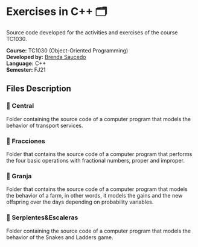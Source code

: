 # Exercises in C++ 🗂️

Source code developed for the activities and exercises of the course TC1030.

**Course:** TC1030 (Object-Oriented Programming) <br>
**Developed by:** [Brenda Saucedo](https://github.com/Bren12) <br>
**Language:** C++ <br>
**Semester:** FJ21

## Files Description

### 📁 Central

Folder containing the source code of a computer program that models the behavior of transport services.

### 📁 Fracciones

Folder that contains the source code of a computer program that performs the four basic operations with 
fractional numbers, proper and improper.

### 📁 Granja

Folder that contains the source code of a computer program that models the behavior of a farm, in other 
words, it models the gains and the new offspring over the days depending on probability variables.

### 📁 Serpientes&Escaleras

Folder containing the source code of a computer program that models the behavior of the Snakes and Ladders game.
